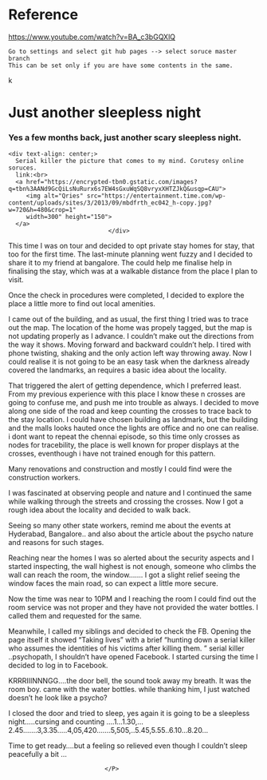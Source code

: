 # Reference 

https://www.youtube.com/watch?v=BA_c3bGQXlQ

    Go to settings and select git hub pages --> select soruce master branch
    This can be set only if you are have some contents in the same.



 k<h1> Just another sleepless night </h1>
<h3> Yes a few months back, just another scary sleepless night. </h3>


   <body>
    
    <div text-align: center;>
      Serial killer the picture that comes to my mind. Corutesy online soruces. 
      link:<br>
      <a href="https://encrypted-tbn0.gstatic.com/images?q=tbn%3AANd9GcQiLsNuRurx6s7EW4sGxuWqSQ8vryxXHTZJkQ&usqp=CAU">
         <img alt="Qries" src="https://entertainment.time.com/wp-content/uploads/sites/3/2013/09/mbdfrth_ec042_h-copy.jpg?w=720&h=480&crop=1"
         width=300" height="150">
      </a>
                                </div>
 <p> 
This time I was on tour and decided to opt private stay homes for stay, that too for the first time. 
The last-minute planning went fuzzy and I decided to share it to my friend at bangalore.  The could help me finalise                        help in finalising 
the stay, which was at a walkable distance from the place I plan to visit.
</p>  
  
<p> 
Once the check in procedures were completed, I decided to explore the place a little more to find out local amenities.</p>  
<p> 
I came out of the building, and as usual, the first thing I tried was to trace out the map.
The location of the home was propely tagged, but the map is not updating properly as I advance. 
I couldn’t make out the directions from the way it shows. Moving forward and backward couldn’t help. 
I tired with phone twisting, shaking and the only action left way throwing away. Now I could realise it is not going to be an easy 
task when the darkness already covered the landmarks, an requires a basic idea about the locality.
</p>  
<p> 
That triggered the alert of getting dependence, which I preferred least. 
From my previous experience with this place I know these n crosses are going to confuse me, and push me into trouble as always.  
I decided to move along one side of the road and keep counting the crosses to trace back to the stay location. 
I could have chosen building as landmark, but the building and the malls looks hauted once the lights are office and no one can realise. 
i dont want to repeat the chennai episode, so this time only crosses as nodes for tracebility, the place is well known for proper displays at the crosses, 
eventhough i have not trained enough for this pattern.
</p>  
<p> 
Many renovations and construction and mostly I could find were the construction workers.
</p>  
<p> 
I was fascinated at observing people and nature and I continued the same while walking through the streets and crossing the crosses.
                                Now I got a rough idea about the locality and decided to walk back.
</p>  
                                <p> 
Seeing so many other state workers, remind me about the events at Hyderabad, Bangalore.. and also about the article about the psycho nature and reasons for such stages.
</p>  
                                <p> 
Reaching near the homes I was so alerted about the security aspects and I started inspecting, the wall highest is not enough, 
                                someone who climbs the wall can reach the room, the window……. 
                                I got a slight relief seeing the window faces the main road, so can expect a little more secure.
</p>  
                                <p> 
Now the time was near to 10PM and I reaching the room I could find out the room service was not proper and they have not provided the water bottles. 
                                I called them and requested for the same.
</p>  
                                <p> 
Meanwhile, I called my siblings and decided to check the FB. Opening the page itself it showed 
                                “Taking lives” with a brief “hunting down a serial killer who assumes the identities of his victims after killing them.
                                ” serial killer ..psychopath, I shouldn’t have opened Facebook. I started cursing the time I decided to log in to Facebook.
</p>  
                                <p> 
KRRRIIINNNGG….the door bell, the sound took away my breath. It was the room boy. came with the water bottles. 
                                while thanking him, I just watched doesn’t he look like a psycho?
</p>  
                                <p> 
I closed the door and tried to sleep, yes again it is going to be a sleepless
                                night…..cursing and counting ….1…1.30,…2.45…….3,3.35…..4,05,420…….5,505,..5.45,5.55..6.10…8.20…
</p>  <p> 
Time to get ready….but a feeling so relieved even though I couldn’t sleep peacefully a bit …
                               
                               
                               
                               </P>
                               
   </body>



